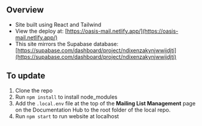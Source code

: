 ## Overview
* Site built using React and Tailwind
* View the deploy at: [https://oasis-mail.netlify.app/](https://oasis-mail.netlify.app/)
* This site mirrors the Supabase database: [https://supabase.com/dashboard/project/ndixenzakynjwwijdjti](https://supabase.com/dashboard/project/ndixenzakynjwwijdjti)

## To update
1. Clone the repo
2. Run `npm install` to install node_modules
3. Add the `.local.env` file at the top of the **Mailing List Management** page on the Documentation Hub to the root folder of the local repo.
4. Run `npm start` to run website at localhost
